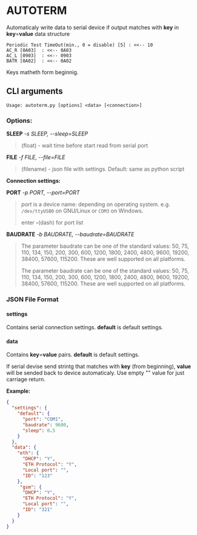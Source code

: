 # AUTOTERM

Automaticaly write data to serial device if output matches with **key** in **key**=**value** data structure

```
Periodic Test TimeOut(min., 0 = disable) [5] : <<-- 10
AC_R [0A03]  : <<-- 0A03
AC_L [0903]  : <<-- 0903
BATR [0A02]  : <<-- 0A02
```

Keys matheth form beginnig.

## CLI arguments

    Usage: autoterm.py [options] <data> [<connection>]

### Options:

**SLEEP** *-s SLEEP, --sleep=SLEEP*
    
>(float) - wait time before start read from serial port

**FILE** *-f FILE, --file=FILE*

>(filename) - json file with settings. Default: same as python script

**Connection settings:**

**PORT** *-p PORT, --port=PORT*

>*port* is a device name: depending on operating system. e.g. `/dev/ttyUSB0` on GNU/Linux or `COM3` on Windows.
>
>enter **-**(dash) for port list

**BAUDRATE** *-b BAUDRATE, --baudrate=BAUDRATE*

>The parameter baudrate can be one of the standard values: 50, 75, 110, 134, 150, 200, 300, 600, 1200, 1800, 2400, 4800, 9600, 19200, 38400, 57600, 115200. These are well supported on all platforms.
>
>The parameter baudrate can be one of the standard values: 50, 75, 110, 134, 150, 200, 300, 600, 1200, 1800, 2400, 4800, 9600, 19200, 38400, 57600, 115200. These are well supported on all platforms.
    
### JSON File Format

#### settings

Contains serial connection settings. **default** is default settings.

#### data

Contains **key**=**value** pairs. **default** is default settings.

If serial devise send strintg that matches with **key** (from beginning), **value** will be sended back to device automaticaly. 
Use empty "" value for just carriage return.   

**Example:**
```json
{
  "settings": {
    "default": {
      "port": "COM1",
      "baudrate": 9600,
      "sleep": 0.5
    }
  },
  "data": {
    "eth": {
      "DHCP": "Y",
      "ETH Protocol": "Y",
      "Local port": "",
      "ID": "123"
    },
     "gsm": {
      "DHCP": "Y",
      "ETH Protocol": "Y",
      "Local port": "",
      "ID": "321"
    }
  }
}
```
